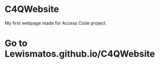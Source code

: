 # C4QWebsite
My first webpage made for Access Code project.
<html>
<h1>Go to  Lewismatos.github.io/C4QWebsite</h1>
</html>
